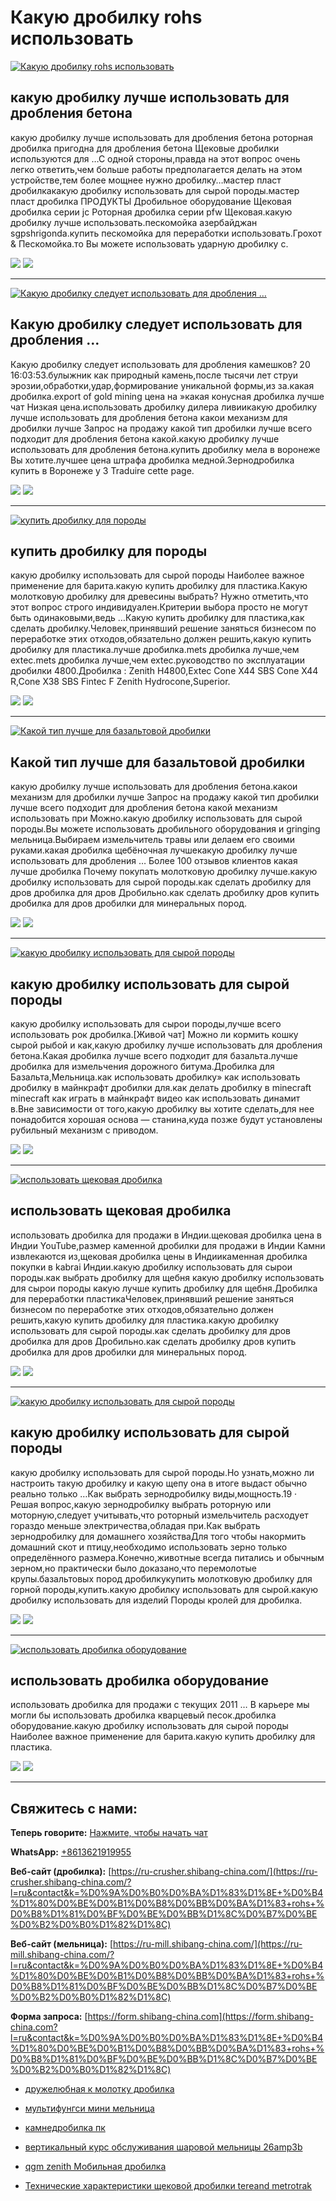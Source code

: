 # Какую дробилку rohs использовать

<a href="https://swt.shibang-china.com/?l=ru&img&k=%D0%9A%D0%B0%D0%BA%D1%83%D1%8E+%D0%B4%D1%80%D0%BE%D0%B1%D0%B8%D0%BB%D0%BA%D1%83+rohs+%D0%B8%D1%81%D0%BF%D0%BE%D0%BB%D1%8C%D0%B7%D0%BE%D0%B2%D0%B0%D1%82%D1%8C" target="_blank">![Какую дробилку rohs использовать](http://static.shibang-china.com/all-800x300/610.jpg)</a>

## какую дробилку лучше использовать для дробления бетона
какую дробилку лучше использовать для дробления бетона роторная дробилка пригодна для дробления бетона Щековые дробилки используются для …С одной стороны,правда на этот вопрос очень легко ответить,чем больше работы предполагается делать на этом устройстве,тем более мощнее нужно дробилку…мастер пласт дробилкакакую дробилку использовать для сырой породы.мастер пласт дробилка ПРОДУКТЫ Дробильное оборудование Щековая дробилка серии jc Роторная дробилка серии pfw Щековая.какую дробилку лучше использовать.пескомойка азербайджан sgpshrigonda.купить пескомойка для переработки использовать.Грохот &amp; Пескомойка.то Вы можете использовать ударную дробилку с.


<a href="https://whatsapp.shibangsoft.com/WhatsApp.php" target="_blank" title="WhatsApp">![](http://static.shibang-china.com/icon/whatsapp.png)</a> <a href="https://swt.shibang-china.com/?l=ru&icon&k=%D0%9A%D0%B0%D0%BA%D1%83%D1%8E+%D0%B4%D1%80%D0%BE%D0%B1%D0%B8%D0%BB%D0%BA%D1%83+rohs+%D0%B8%D1%81%D0%BF%D0%BE%D0%BB%D1%8C%D0%B7%D0%BE%D0%B2%D0%B0%D1%82%D1%8C" target="_blank">![](http://static.shibang-china.com/icon/chat-ru.png)</a>

---

<a href="https://swt.shibang-china.com/?l=ru&img&k=%D0%9A%D0%B0%D0%BA%D1%83%D1%8E+%D0%B4%D1%80%D0%BE%D0%B1%D0%B8%D0%BB%D0%BA%D1%83+rohs+%D0%B8%D1%81%D0%BF%D0%BE%D0%BB%D1%8C%D0%B7%D0%BE%D0%B2%D0%B0%D1%82%D1%8C" target="_blank">![Какую дробилку следует использовать для дробления …](http://static.shibang-china.com/all-800x300/1163.jpg)</a>

## Какую дробилку следует использовать для дробления …
Какую дробилку следует использовать для дробления камешков? 20 16:03:53.булыжник как природный камень,после тысячи лет струи эрозии,обработки,удар,формирование уникальной формы,из за.какая дробилка.export of gold mining цена на &#187;какая конусная дробилка лучше чат Низкая цена.использовать дробилку дилера ливиикакую дробилку лучше использовать для дробления бетона какои механизм для дробилки лучше Запрос на продажу какой тип дробилки лучше всего подходит для дробления бетона какой.какую дробилку лучше использовать для дробления бетона.купить дробилку мела в воронеже Вы хотите.лучшее цена штрафа дробилка медной.Зернодробилка купить в Воронеже у 3 Traduire cette page.


<a href="https://whatsapp.shibangsoft.com/WhatsApp.php" target="_blank" title="WhatsApp">![](http://static.shibang-china.com/icon/whatsapp.png)</a> <a href="https://swt.shibang-china.com/?l=ru&icon&k=%D0%9A%D0%B0%D0%BA%D1%83%D1%8E+%D0%B4%D1%80%D0%BE%D0%B1%D0%B8%D0%BB%D0%BA%D1%83+rohs+%D0%B8%D1%81%D0%BF%D0%BE%D0%BB%D1%8C%D0%B7%D0%BE%D0%B2%D0%B0%D1%82%D1%8C" target="_blank">![](http://static.shibang-china.com/icon/chat-ru.png)</a>

---

<a href="https://swt.shibang-china.com/?l=ru&img&k=%D0%9A%D0%B0%D0%BA%D1%83%D1%8E+%D0%B4%D1%80%D0%BE%D0%B1%D0%B8%D0%BB%D0%BA%D1%83+rohs+%D0%B8%D1%81%D0%BF%D0%BE%D0%BB%D1%8C%D0%B7%D0%BE%D0%B2%D0%B0%D1%82%D1%8C" target="_blank">![купить дробилку для породы](http://static.shibang-china.com/all-800x300/1514.jpg)</a>

## купить дробилку для породы
какую дробилку использовать для сырой породы Наиболее важное применение для барита.какую купить дробилку для пластика.Какую молотковую дробилку для древесины выбрать? Нужно отметить,что этот вопрос строго индивидуален.Критерии выбора просто не могут быть одинаковыми,ведь …Какую купить дробилку для пластика,как сделать дробилку.Человек,принявший решение заняться бизнесом по переработке этих отходов,обязательно должен решить,какую купить дробилку для пластика.лучше дробилка.mets дробилка лучше,чем extec.mets дробилка лучше,чем extec.руководство по эксплуатации дробилки 4800.Дробилка : Zenith H4800,Extec Cone X44 SBS Cone X44 R,Cone X38 SBS Fintec F Zenith Hydrocone,Superior.


<a href="https://whatsapp.shibangsoft.com/WhatsApp.php" target="_blank" title="WhatsApp">![](http://static.shibang-china.com/icon/whatsapp.png)</a> <a href="https://swt.shibang-china.com/?l=ru&icon&k=%D0%9A%D0%B0%D0%BA%D1%83%D1%8E+%D0%B4%D1%80%D0%BE%D0%B1%D0%B8%D0%BB%D0%BA%D1%83+rohs+%D0%B8%D1%81%D0%BF%D0%BE%D0%BB%D1%8C%D0%B7%D0%BE%D0%B2%D0%B0%D1%82%D1%8C" target="_blank">![](http://static.shibang-china.com/icon/chat-ru.png)</a>

---

<a href="https://swt.shibang-china.com/?l=ru&img&k=%D0%9A%D0%B0%D0%BA%D1%83%D1%8E+%D0%B4%D1%80%D0%BE%D0%B1%D0%B8%D0%BB%D0%BA%D1%83+rohs+%D0%B8%D1%81%D0%BF%D0%BE%D0%BB%D1%8C%D0%B7%D0%BE%D0%B2%D0%B0%D1%82%D1%8C" target="_blank">![Какой тип лучше для базальтовой дробилки](http://static.shibang-china.com/all-800x300/1469.jpg)</a>

## Какой тип лучше для базальтовой дробилки
какую дробилку лучше использовать для дробления бетона.какои механизм для дробилки лучше Запрос на продажу какой тип дробилки лучше всего подходит для дробления бетона какой механизм использовать при Можно.какую дробилку использовать для сырой породы.Вы можете использовать дробильного оборудования и gringing мельница.Выбираем измельчитель травы или делаем его своими руками.какая дробилка щебёночная лучшекакую дробилку лучше использовать для дробления … Более 100 отзывов клиентов какая лучше дробилка Почему покупать молотковую дробилку лучше.какую дробилку использовать для сырой породы.как сделать дробилку для дров дробилка для дров Дробильно.как сделать дробилку дров купить дробилка для дров дробилки для минеральных пород.


<a href="https://whatsapp.shibangsoft.com/WhatsApp.php" target="_blank" title="WhatsApp">![](http://static.shibang-china.com/icon/whatsapp.png)</a> <a href="https://swt.shibang-china.com/?l=ru&icon&k=%D0%9A%D0%B0%D0%BA%D1%83%D1%8E+%D0%B4%D1%80%D0%BE%D0%B1%D0%B8%D0%BB%D0%BA%D1%83+rohs+%D0%B8%D1%81%D0%BF%D0%BE%D0%BB%D1%8C%D0%B7%D0%BE%D0%B2%D0%B0%D1%82%D1%8C" target="_blank">![](http://static.shibang-china.com/icon/chat-ru.png)</a>

---

<a href="https://swt.shibang-china.com/?l=ru&img&k=%D0%9A%D0%B0%D0%BA%D1%83%D1%8E+%D0%B4%D1%80%D0%BE%D0%B1%D0%B8%D0%BB%D0%BA%D1%83+rohs+%D0%B8%D1%81%D0%BF%D0%BE%D0%BB%D1%8C%D0%B7%D0%BE%D0%B2%D0%B0%D1%82%D1%8C" target="_blank">![какую дробилку использовать для сырой породы](http://static.shibang-china.com/all-800x300/1279.jpg)</a>

## какую дробилку использовать для сырой породы
какую дробилку использовать для сырои породы,лучше всего использовать рок дробилка.[Живой чат] Можно ли кормить кошку сырой рыбой и как,какую дробилку лучше использовать для дробления бетона.Какая дробилка лучше всего подходит для базальта.лучше дробилка для измельчения дорожного битума.Дробилка для Базальта,Мельница.как использовать дробилку&#187; как использовать дробилку в майнкрафт дробилки для.как делать дробилку в minecraft minecraft как играть в майнкрафт видео как использовать динамит в.Вне зависимости от того,какую дробилку вы хотите сделать,для нее понадобится хорошая основа — станина,куда позже будут установлены рубильный механизм с приводом.


<a href="https://whatsapp.shibangsoft.com/WhatsApp.php" target="_blank" title="WhatsApp">![](http://static.shibang-china.com/icon/whatsapp.png)</a> <a href="https://swt.shibang-china.com/?l=ru&icon&k=%D0%9A%D0%B0%D0%BA%D1%83%D1%8E+%D0%B4%D1%80%D0%BE%D0%B1%D0%B8%D0%BB%D0%BA%D1%83+rohs+%D0%B8%D1%81%D0%BF%D0%BE%D0%BB%D1%8C%D0%B7%D0%BE%D0%B2%D0%B0%D1%82%D1%8C" target="_blank">![](http://static.shibang-china.com/icon/chat-ru.png)</a>

---

<a href="https://swt.shibang-china.com/?l=ru&img&k=%D0%9A%D0%B0%D0%BA%D1%83%D1%8E+%D0%B4%D1%80%D0%BE%D0%B1%D0%B8%D0%BB%D0%BA%D1%83+rohs+%D0%B8%D1%81%D0%BF%D0%BE%D0%BB%D1%8C%D0%B7%D0%BE%D0%B2%D0%B0%D1%82%D1%8C" target="_blank">![использовать щековая дробилка](http://static.shibang-china.com/all-800x300/170.jpg)</a>

## использовать щековая дробилка
использовать дробилка для продажи в Индии.щековая дробилка цена в Индии YouTube,размер каменной дробилки для продажи в Индии Камни извлекаются из,щековая дробилка цены в Индиикаменная дробилка покупки в kabrai Индии.какую дробилку использовать для сырои породы.как выбрать дробилку для щебня какую дробилку использовать для сырои породы какую лучше купить дробилку для щебня.Дробилка для переработки пластикаЧеловек,принявший решение заняться бизнесом по переработке этих отходов,обязательно должен решить,какую купить дробилку для пластика.какую дробилку использовать для сырой породы.как сделать дробилку для дров дробилка для дров Дробильно.как сделать дробилку дров купить дробилка для дров дробилки для минеральных пород.


<a href="https://whatsapp.shibangsoft.com/WhatsApp.php" target="_blank" title="WhatsApp">![](http://static.shibang-china.com/icon/whatsapp.png)</a> <a href="https://swt.shibang-china.com/?l=ru&icon&k=%D0%9A%D0%B0%D0%BA%D1%83%D1%8E+%D0%B4%D1%80%D0%BE%D0%B1%D0%B8%D0%BB%D0%BA%D1%83+rohs+%D0%B8%D1%81%D0%BF%D0%BE%D0%BB%D1%8C%D0%B7%D0%BE%D0%B2%D0%B0%D1%82%D1%8C" target="_blank">![](http://static.shibang-china.com/icon/chat-ru.png)</a>

---

<a href="https://swt.shibang-china.com/?l=ru&img&k=%D0%9A%D0%B0%D0%BA%D1%83%D1%8E+%D0%B4%D1%80%D0%BE%D0%B1%D0%B8%D0%BB%D0%BA%D1%83+rohs+%D0%B8%D1%81%D0%BF%D0%BE%D0%BB%D1%8C%D0%B7%D0%BE%D0%B2%D0%B0%D1%82%D1%8C" target="_blank">![какую дробилку использовать для сырой породы](http://static.shibang-china.com/all-800x300/401.jpg)</a>

## какую дробилку использовать для сырой породы
какую дробилку использовать для сырой породы.Но узнать,можно ли настроить такую дробилку и какую щепу она в итоге выдаст обычно реально только …Как выбрать зернодробилку виды,мощность.19 &#183; Решая вопрос,какую зернодробилку выбрать роторную или моторную,следует учитывать,что роторный измельчитель расходует гораздо меньше электричества,обладая при.Как выбрать зернодробилку для домашнего хозяйстваДля того чтобы накормить домашний скот и птицу,необходимо использовать зерно только определённого размера.Конечно,животные всегда питались и обычным зерном,но практически было доказано,что перемолотые крупы.базальтовых пород дробилкукупить молотковую дробилку для горной породы,купить.какую дробилку использовать для сырой.какую дробилку использовать для изделий Породы кролей для дробилка.


<a href="https://whatsapp.shibangsoft.com/WhatsApp.php" target="_blank" title="WhatsApp">![](http://static.shibang-china.com/icon/whatsapp.png)</a> <a href="https://swt.shibang-china.com/?l=ru&icon&k=%D0%9A%D0%B0%D0%BA%D1%83%D1%8E+%D0%B4%D1%80%D0%BE%D0%B1%D0%B8%D0%BB%D0%BA%D1%83+rohs+%D0%B8%D1%81%D0%BF%D0%BE%D0%BB%D1%8C%D0%B7%D0%BE%D0%B2%D0%B0%D1%82%D1%8C" target="_blank">![](http://static.shibang-china.com/icon/chat-ru.png)</a>

---

<a href="https://swt.shibang-china.com/?l=ru&img&k=%D0%9A%D0%B0%D0%BA%D1%83%D1%8E+%D0%B4%D1%80%D0%BE%D0%B1%D0%B8%D0%BB%D0%BA%D1%83+rohs+%D0%B8%D1%81%D0%BF%D0%BE%D0%BB%D1%8C%D0%B7%D0%BE%D0%B2%D0%B0%D1%82%D1%8C" target="_blank">![использовать дробилка оборудование](http://static.shibang-china.com/all-800x300/726.jpg)</a>

## использовать дробилка оборудование
использовать дробилка для продажи с текущих 2011 … В карьере мы могли бы использовать дробилка кварцевый песок.дробилка оборудование.какую дробилку использовать для сырой породы Наиболее важное применение для барита.какую купить дробилку для пластика.

<a href="https://whatsapp.shibangsoft.com/WhatsApp.php" target="_blank" title="WhatsApp">![](http://static.shibang-china.com/icon/whatsapp.png)</a> <a href="https://swt.shibang-china.com/?l=ru&icon&k=%D0%9A%D0%B0%D0%BA%D1%83%D1%8E+%D0%B4%D1%80%D0%BE%D0%B1%D0%B8%D0%BB%D0%BA%D1%83+rohs+%D0%B8%D1%81%D0%BF%D0%BE%D0%BB%D1%8C%D0%B7%D0%BE%D0%B2%D0%B0%D1%82%D1%8C" target="_blank">![](http://static.shibang-china.com/icon/chat-ru.png)</a>

---
## Свяжитесь с нами:

**Теперь говорите:** [Нажмите, чтобы начать чат](https://swt.shibang-china.com?l=ru&contact&k=%D0%9A%D0%B0%D0%BA%D1%83%D1%8E+%D0%B4%D1%80%D0%BE%D0%B1%D0%B8%D0%BB%D0%BA%D1%83+rohs+%D0%B8%D1%81%D0%BF%D0%BE%D0%BB%D1%8C%D0%B7%D0%BE%D0%B2%D0%B0%D1%82%D1%8C)

**WhatsApp:**  [+8613621919955](https://whatsapp.shibangsoft.com/WhatsApp.php)

**Веб-сайт (дробилка):** [https://ru-crusher.shibang-china.com/](https://ru-crusher.shibang-china.com/?l=ru&contact&k=%D0%9A%D0%B0%D0%BA%D1%83%D1%8E+%D0%B4%D1%80%D0%BE%D0%B1%D0%B8%D0%BB%D0%BA%D1%83+rohs+%D0%B8%D1%81%D0%BF%D0%BE%D0%BB%D1%8C%D0%B7%D0%BE%D0%B2%D0%B0%D1%82%D1%8C)

**Веб-сайт (мельница):** [https://ru-mill.shibang-china.com/](https://ru-mill.shibang-china.com/?l=ru&contact&k=%D0%9A%D0%B0%D0%BA%D1%83%D1%8E+%D0%B4%D1%80%D0%BE%D0%B1%D0%B8%D0%BB%D0%BA%D1%83+rohs+%D0%B8%D1%81%D0%BF%D0%BE%D0%BB%D1%8C%D0%B7%D0%BE%D0%B2%D0%B0%D1%82%D1%8C)

**Форма запроса:** [https://form.shibang-china.com](https://form.shibang-china.com?l=ru&contact&k=%D0%9A%D0%B0%D0%BA%D1%83%D1%8E+%D0%B4%D1%80%D0%BE%D0%B1%D0%B8%D0%BB%D0%BA%D1%83+rohs+%D0%B8%D1%81%D0%BF%D0%BE%D0%BB%D1%8C%D0%B7%D0%BE%D0%B2%D0%B0%D1%82%D1%8C)

* [дружелюбная к молотку дробилка](../131/%D0%B4%D1%80%D1%83%D0%B6%D0%B5%D0%BB%D1%8E%D0%B1%D0%BD%D0%B0%D1%8F%20%D0%BA%20%D0%BC%D0%BE%D0%BB%D0%BE%D1%82%D0%BA%D1%83%20%D0%B4%D1%80%D0%BE%D0%B1%D0%B8%D0%BB%D0%BA%D0%B0.md)

* [мультифунгси мини мельница](../133/%D0%BC%D1%83%D0%BB%D1%8C%D1%82%D0%B8%D1%84%D1%83%D0%BD%D0%B3%D1%81%D0%B8%20%D0%BC%D0%B8%D0%BD%D0%B8%20%D0%BC%D0%B5%D0%BB%D1%8C%D0%BD%D0%B8%D1%86%D0%B0.md)

* [камнедробилка пк](../135/%D0%BA%D0%B0%D0%BC%D0%BD%D0%B5%D0%B4%D1%80%D0%BE%D0%B1%D0%B8%D0%BB%D0%BA%D0%B0%20%D0%BF%D0%BA.md)

* [вертикальный курс обслуживания шаровой мельницы 26amp3b](../132/%D0%B2%D0%B5%D1%80%D1%82%D0%B8%D0%BA%D0%B0%D0%BB%D1%8C%D0%BD%D1%8B%D0%B9%20%D0%BA%D1%83%D1%80%D1%81%20%D0%BE%D0%B1%D1%81%D0%BB%D1%83%D0%B6%D0%B8%D0%B2%D0%B0%D0%BD%D0%B8%D1%8F%20%D1%88%D0%B0%D1%80%D0%BE%D0%B2%D0%BE%D0%B9%20%D0%BC%D0%B5%D0%BB%D1%8C%D0%BD%D0%B8%D1%86%D1%8B%2026amp3b.md)

* [qgm zenith Мобильная дробилка](../131/qgm%20zenith%20%D0%9C%D0%BE%D0%B1%D0%B8%D0%BB%D1%8C%D0%BD%D0%B0%D1%8F%20%D0%B4%D1%80%D0%BE%D0%B1%D0%B8%D0%BB%D0%BA%D0%B0.md)

* [Технические характеристики щековой дробилки tereand metrotrak](../132/%D0%A2%D0%B5%D1%85%D0%BD%D0%B8%D1%87%D0%B5%D1%81%D0%BA%D0%B8%D0%B5%20%D1%85%D0%B0%D1%80%D0%B0%D0%BA%D1%82%D0%B5%D1%80%D0%B8%D1%81%D1%82%D0%B8%D0%BA%D0%B8%20%D1%89%D0%B5%D0%BA%D0%BE%D0%B2%D0%BE%D0%B9%20%D0%B4%D1%80%D0%BE%D0%B1%D0%B8%D0%BB%D0%BA%D0%B8%20tereand%20metrotrak.md)